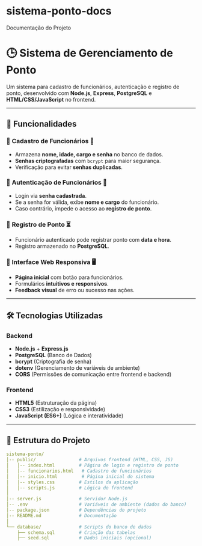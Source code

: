 # sistema-ponto-docs
Documentação do Projeto
# 🕒 Sistema de Gerenciamento de Ponto  

Um sistema para cadastro de funcionários, autenticação e registro de ponto, desenvolvido com **Node.js**, **Express**, **PostgreSQL** e **HTML/CSS/JavaScript** no frontend.

---

## 🚀 Funcionalidades  

### 🔹 **Cadastro de Funcionários** 📝  
- Armazena **nome, idade, cargo e senha** no banco de dados.  
- **Senhas criptografadas** com `bcrypt` para maior segurança.  
- Verificação para evitar **senhas duplicadas**.  

### 🔹 **Autenticação de Funcionários** 🔐  
- Login via **senha cadastrada**.  
- Se a senha for válida, exibe **nome e cargo** do funcionário.  
- Caso contrário, impede o acesso ao **registro de ponto**.  

### 🔹 **Registro de Ponto** ⏳  
- Funcionário autenticado pode registrar ponto com **data e hora**.  
- Registro armazenado no **PostgreSQL**.  

### 🔹 **Interface Web Responsiva** 🖥️  
- **Página inicial** com botão para funcionários.  
- Formulários **intuitivos e responsivos**.  
- **Feedback visual** de erro ou sucesso nas ações.  

---

## 🛠️ Tecnologias Utilizadas  

### **Backend**  
- **Node.js** + **Express.js**  
- **PostgreSQL** (Banco de Dados)  
- **bcrypt** (Criptografia de senha)  
- **dotenv** (Gerenciamento de variáveis de ambiente)  
- **CORS** (Permissões de comunicação entre frontend e backend)  

### **Frontend**  
- **HTML5** (Estruturação da página)  
- **CSS3** (Estilização e responsividade)  
- **JavaScript (ES6+)** (Lógica e interatividade)  

---

## 📂 Estrutura do Projeto  

```yaml
sistema-ponto/
│-- public/                # Arquivos frontend (HTML, CSS, JS)
│   │-- index.html         # Página de login e registro de ponto
│   │-- funcionarios.html   # Cadastro de funcionários
│   │-- inicio.html         # Página inicial do sistema
│   │-- styles.css         # Estilos da aplicação
│   │-- scripts.js         # Lógica do frontend
│
│-- server.js              # Servidor Node.js
│-- .env                   # Variáveis de ambiente (dados do banco)
│-- package.json           # Dependências do projeto
│-- README.md              # Documentação
│
└── database/              # Scripts do banco de dados
    ├── schema.sql         # Criação das tabelas
    ├── seed.sql           # Dados iniciais (opcional)

